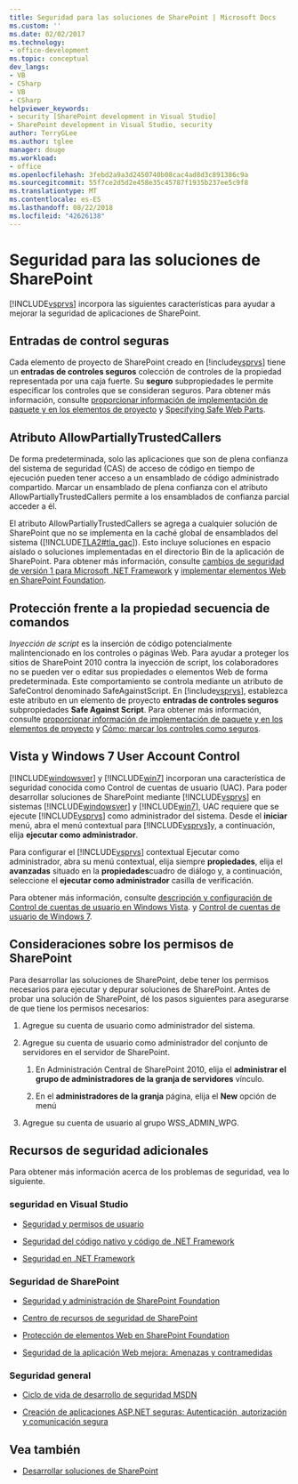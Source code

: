 ```yaml
---
title: Seguridad para las soluciones de SharePoint | Microsoft Docs
ms.custom: ''
ms.date: 02/02/2017
ms.technology:
- office-development
ms.topic: conceptual
dev_langs:
- VB
- CSharp
- VB
- CSharp
helpviewer_keywords:
- security [SharePoint development in Visual Studio]
- SharePoint development in Visual Studio, security
author: TerryGLee
ms.author: tglee
manager: douge
ms.workload:
- office
ms.openlocfilehash: 3febd2a9a3d2450740b08cac4ad8d3c891386c9a
ms.sourcegitcommit: 55f7ce2d5d2e458e35c45787f1935b237ee5c9f8
ms.translationtype: MT
ms.contentlocale: es-ES
ms.lasthandoff: 08/22/2018
ms.locfileid: "42626138"
---
```

# <a name="security-for-sharepoint-solutions"></a>Seguridad para las soluciones de SharePoint
  [!INCLUDE[vsprvs](../sharepoint/includes/vsprvs-md.md)] incorpora las siguientes características para ayudar a mejorar la seguridad de aplicaciones de SharePoint.

## <a name="safe-control-entries"></a>Entradas de control seguras
 Cada elemento de proyecto de SharePoint creado en [!include[vsprvs](../sharepoint/includes/vsprvs-md.md)] tiene un **entradas de controles seguros** colección de controles de la propiedad representada por una caja fuerte. Su **seguro** subpropiedades le permite especificar los controles que se consideran seguros. Para obtener más información, consulte [proporcionar información de implementación de paquete y en los elementos de proyecto](../sharepoint/providing-packaging-and-deployment-information-in-project-items.md) y [Specifying Safe Web Parts](http://go.microsoft.com/fwlink/?LinkId=177521).

## <a name="allowpartiallytrustedcallers-attribute"></a>Atributo AllowPartiallyTrustedCallers
 De forma predeterminada, solo las aplicaciones que son de plena confianza del sistema de seguridad (CAS) de acceso de código en tiempo de ejecución pueden tener acceso a un ensamblado de código administrado compartido. Marcar un ensamblado de plena confianza con el atributo AllowPartiallyTrustedCallers permite a los ensamblados de confianza parcial acceder a él.

 El atributo AllowPartiallyTrustedCallers se agrega a cualquier solución de SharePoint que no se implementa en la caché global de ensamblados del sistema ([!INCLUDE[TLA2#tla_gac](../sharepoint/includes/tla2sharptla-gac-md.md)]). Esto incluye soluciones en espacio aislado o soluciones implementadas en el directorio Bin de la aplicación de SharePoint. Para obtener más información, consulte [cambios de seguridad de versión 1 para Microsoft .NET Framework](http://go.microsoft.com/fwlink/?LinkId=177515) y [implementar elementos Web en SharePoint Foundation](http://go.microsoft.com/fwlink/?LinkId=177509).

## <a name="safe-against-script-property"></a>Protección frente a la propiedad secuencia de comandos
 *Inyección de script* es la inserción de código potencialmente malintencionado en los controles o páginas Web. Para ayudar a proteger los sitios de SharePoint 2010 contra la inyección de script, los colaboradores no se pueden ver o editar sus propiedades o elementos Web de forma predeterminada. Este comportamiento se controla mediante un atributo de SafeControl denominado SafeAgainstScript. En [!include[vsprvs](../sharepoint/includes/vsprvs-md.md)], establezca este atributo en un elemento de proyecto **entradas de controles seguros** subpropiedades **Safe Against Script**. Para obtener más información, consulte [proporcionar información de implementación de paquete y en los elementos de proyecto](../sharepoint/providing-packaging-and-deployment-information-in-project-items.md) y [Cómo: marcar los controles como seguros](../sharepoint/how-to-mark-controls-as-safe-controls.md).

## <a name="vista-and-windows-7-user-account-control"></a>Vista y Windows 7 User Account Control
 [!INCLUDE[windowsver](../sharepoint/includes/windowsver-md.md)] y [!INCLUDE[win7](../sharepoint/includes/win7-md.md)] incorporan una característica de seguridad conocida como Control de cuentas de usuario (UAC). Para poder desarrollar soluciones de SharePoint mediante [!INCLUDE[vsprvs](../sharepoint/includes/vsprvs-md.md)] en sistemas [!INCLUDE[windowsver](../sharepoint/includes/windowsver-md.md)] y [!INCLUDE[win7](../sharepoint/includes/win7-md.md)], UAC requiere que se ejecute [!INCLUDE[vsprvs](../sharepoint/includes/vsprvs-md.md)] como administrador del sistema. Desde el **iniciar** menú, abra el menú contextual para [!INCLUDE[vsprvs](../sharepoint/includes/vsprvs-md.md)]y, a continuación, elija **ejecutar como administrador**.

 Para configurar el [!INCLUDE[vsprvs](../sharepoint/includes/vsprvs-md.md)] contextual Ejecutar como administrador, abra su menú contextual, elija siempre **propiedades**, elija el **avanzadas** situado en la **propiedades**cuadro de diálogo y, a continuación, seleccione el **ejecutar como administrador** casilla de verificación.

 Para obtener más información, consulte [descripción y configuración de Control de cuentas de usuario en Windows Vista](http://go.microsoft.com/fwlink/?LinkID=156476). y [Control de cuentas de usuario de Windows 7](http://go.microsoft.com/fwlink/?LinkId=177523).

## <a name="sharepoint-permissions-considerations"></a>Consideraciones sobre los permisos de SharePoint
 Para desarrollar las soluciones de SharePoint, debe tener los permisos necesarios para ejecutar y depurar soluciones de SharePoint. Antes de probar una solución de SharePoint, dé los pasos siguientes para asegurarse de que tiene los permisos necesarios:

1.  Agregue su cuenta de usuario como administrador del sistema.

2.  Agregue su cuenta de usuario como administrador del conjunto de servidores en el servidor de SharePoint.

    1.  En Administración Central de SharePoint 2010, elija el **administrar el grupo de administradores de la granja de servidores** vínculo.

    2.  En el **administradores de la granja** página, elija el **New** opción de menú

3.  Agregue su cuenta de usuario al grupo WSS_ADMIN_WPG.

## <a name="additional-security-resources"></a>Recursos de seguridad adicionales
 Para obtener más información acerca de los problemas de seguridad, vea lo siguiente.

### <a name="visual-studio-security"></a>seguridad en Visual Studio

-   [Seguridad y permisos de usuario](http://go.microsoft.com/fwlink/?LinkId=177503)

-   [Seguridad del código nativo y código de .NET Framework](http://go.microsoft.com/fwlink/?LinkId=177504)

-   [Seguridad en .NET Framework](http://go.microsoft.com/fwlink/?LinkId=177502)

### <a name="sharepoint-security"></a>Seguridad de SharePoint

-   [Seguridad y administración de SharePoint Foundation](http://go.microsoft.com/fwlink/?LinkId=177501)

-   [Centro de recursos de seguridad de SharePoint](http://go.microsoft.com/fwlink/?LinkId=177498)

-   [Protección de elementos Web en SharePoint Foundation](http://go.microsoft.com/fwlink/?LinkId=177511)

-   [Seguridad de la aplicación Web mejora: Amenazas y contramedidas](http://go.microsoft.com/fwlink/?LinkID=140080)

### <a name="general-security"></a>Seguridad general

-   [Ciclo de vida de desarrollo de seguridad MSDN](http://go.microsoft.com/fwlink/?LinkID=147149)

-   [Creación de aplicaciones ASP.NET seguras: Autenticación, autorización y comunicación segura](http://go.microsoft.com/fwlink/?LinkId=177494)

## <a name="see-also"></a>Vea también

- [Desarrollar soluciones de SharePoint](../sharepoint/developing-sharepoint-solutions.md)